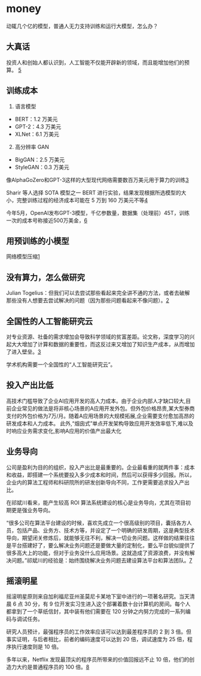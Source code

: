 # money

动辄几个亿的模型，普通人无力支持训练和运行大模型，怎么办？

## 大真话

投资人和创始人都认识到，人工智能不仅能开辟新的领域，而且能增加他们的预算。
[5]

## 训练成本

1. 语言模型

- BERT：1.2 万美元
- GPT-2：4.3 万美元
- XLNet：6.1 万美元

2. 高分辨率 GAN

- BigGAN：2.5 万美元
- StyleGAN：0.3 万美元

像AlphaGoZero和GPT-3这样的大型现代网络需要数百万美元用于算力的训练[3]

Sharir 等人选择 SOTA 模型之一 BERT 进行实验，结果发现根据所选模型的大小，完整训练过程的经济成本可能在 5 万到 160 万美元不等[4]

今年5月，OpenAI发布GPT-3模型，千亿参数量，数据集（处理前）45T，训练一次的成本号称接近500万美金，[6]

## 用预训练的小模型

网络模型压缩[1]

## 没有算力，怎么做研究

Julian Togelius：但我们可以去尝试那些看起来完全讲不通的方法，或者去破解那些没有人想要去尝试解决的问题（因为那些问题看起来不像问题）。[2]

## 全国性的人工智能研究云

对专业资源、社备的需求增加会导致科学领域的贫富差距。论文称，深度学习的兴起大大增加了计算和数据的重要性，而这反过来又增加了知识生产成本，从而增加了进入壁垒。[3]

学术机构需要一个全国性的“人工智能研究云”。

## 投入产出比低

高技术门槛导致了企业AI应用开发的高人力成本。由于企业内部人才缺口较大,目前企业常见的做法是将非核心场景的A应用开发外包。但外包价格昂贵,某大型券商支付的外包价格为7万/月。随着A应用场景的大规模拓展,企业需要支付愈加高昂的研发成本和人力成本。
此外,“烟囱式”单点开发架构导致应用开发效率低下,难以及时响应业务需求变化,影响A应用的价值产出最大化

## 业务导向

公司是盈利为目的的组织，投入产出比是最重要的。企业最看重的就两件事：成本和收益，即搭建一个系统要投入多少成本和时间，然后可以获得多少回报。所以，企业内的算法工程师和科研院所的研发创新导向不同，工作更需要追求投入产出比。

在祁斌川看来，能产生较高 ROI 算法系统建设的核心是业务导向，尤其在项目初期更是强业务导向。

“很多公司在算法平台建设的时候，喜欢先成立一个很高级别的项目，囊括各方人员，包括产品、业务方、技术方等，并设定了一个明确的研发周期，这是典型技术导向，期望闭关修炼后，就能够无往不利，解决一切业务问题。这样做的结果往往是平台搭建好了，要么解决业务问题还是要做大量的定制化，要么平台貌似提供了很多高大上的功能，但对于业务没什么应用场景。这就造成了资源浪费，并没有解决问题。”祁斌川的经验是：始终围绕解决业务问题去建设算法平台和算法团队。[7]

## 摇滚明星

摇滚明星原则来自加利福尼亚州圣莫尼卡某地下室中进行的一项著名研究。当天清晨 6 点 30 分，有 9 位开发实习生进入这个部署着数十台计算机的房间。每个人都拿到了一个草纸信封，其中装有他们需要在 120 分钟之内努力完成的一系列编码与调试任务。

研究人员预计，最强程序员的工作效率应该可以达到最差程序员的 2 到 3 倍。但事实证明，与后者相比，前者的编码速度可以达到 20 倍，调试速度为 25 倍，程序执行速度则是 10 倍。

多年以来，Netflix 发现最顶尖的程序员所带来的价值回报远不止 10 倍，他们的创造力大约是普通程序员的 100 倍。[8]



[1]: https://www.kancloud.cn/smartadpole/dl/662452
[2]: https://www.jiqizhixin.com/articles/2019-06-30-5
[3]: https://www.jiqizhixin.com/articles/2020-11-23-4
[4]: https://www.jiqizhixin.com/articles/2020-12-12-5
[5]: https://www.infoq.cn/article/qzMaLuvMz8NXX0j3koEd
[6]: https://www.zhihu.com/people/bai_62868
[7]: https://www.infoq.cn/article/wvDLbIu4YXdkapa1JXNu
[8]: https://www.infoq.cn/article/w4VV1MBhw6VGuxHO9ui2
